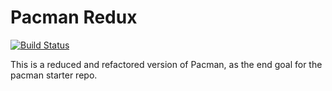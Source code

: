 # Pacman Redux

[![Build Status](https://travis-ci.org/chrisesharp/pacman-redux.svg?branch=master)](https://travis-ci.org/chrisesharp/pacman-redux)

This is a reduced and refactored version of Pacman, as the end goal for the pacman starter repo.
